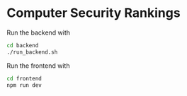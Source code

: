 # Computer Security Rankings

Run the backend with
```bash
cd backend
./run_backend.sh
```

Run the frontend with
```bash
cd frontend
npm run dev
```